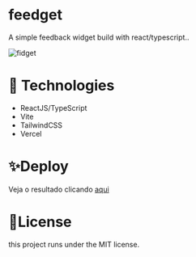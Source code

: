 # feedget
A simple feedback widget build with react/typescript..

![fidget](https://user-images.githubusercontent.com/35979271/227063239-12768685-9c64-456e-88eb-bf5831f266c5.png)

# 🚀 Technologies
- ReactJS/TypeScript
- Vite
- TailwindCSS
- Vercel

# ✨Deploy
Veja o resultado clicando [aqui](https://feedget-ztxy32.vercel.app/)

# 📝License
this project runs under the MIT license.
